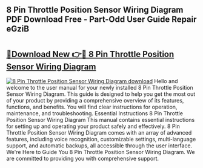## 8 Pin Throttle Position Sensor Wiring Diagram PDF Download Free - Part-Odd User Guide Repair eGziB

# <h2><a href="http://dfuru2y.blite.top/?on=8+Pin+Throttle+Position+Sensor+Wiring+Diagram">🔗Download New 👉🔴 8 Pin Throttle Position Sensor Wiring Diagram</a></h2>

[![8 Pin Throttle Position Sensor Wiring Diagram download](https://i.imgur.com/lujVjoI.png)](http://dfuru2y.blite.top/?on=8+Pin+Throttle+Position+Sensor+Wiring+Diagram)
Hello and welcome to the user manual for your newly installed 8 Pin Throttle Position Sensor Wiring Diagram. This guide is designed to help you get the most out of your product by providing a comprehensive overview of its features, functions, and benefits. You will find clear instructions for operation, maintenance, and troubleshooting. Essential Instructions 8 Pin Throttle Position Sensor Wiring Diagram This manual contains essential instructions for setting up and operating your product safely and effectively. 8 Pin Throttle Position Sensor Wiring Diagram comes with an array of advanced features, including voice recognition, customizable settings, multi-language support, and automatic backups, all accessible through the user interface. We're Here to Guide You 8 Pin Throttle Position Sensor Wiring Diagram. We are committed to providing you with comprehensive support.
